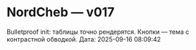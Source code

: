 # NordCheb — v017
Bulletproof init: таблицы точно рендерятся. Кнопки — тема с контрастной обводкой. Дата: 2025-09-16 08:09:42
